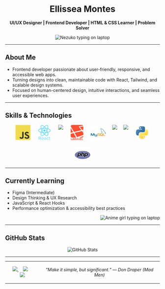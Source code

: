 <div align="center">
  <h1>Ellissea Montes</h1>
  <p><strong>UI/UX Designer | Frontend Developer | HTML & CSS Learner | Problem Solver</strong></p>
</div>

<div align="center">
  <img alt="Nezuko typing on laptop" width="400" src="https://media.tenor.com/Y8lzDCp1QSYAAAAC/nezuko.gif" />
</div>


---

## About Me
- Frontend developer passionate about user-friendly, responsive, and accessible web apps.
- Turning designs into clean, maintainable code with React, Tailwind, and scalable design systems.  
- Focused on human-centered design, intuitive interactions, and seamless user experiences.  

---

## Skills & Technologies
<p align="center" style="display:flex; flex-wrap:wrap; justify-content:center; gap:20px; max-width:700px; margin:auto;">
  <a href="https://developer.mozilla.org/en-US/docs/Web/JavaScript" title="JavaScript"><img src="https://raw.githubusercontent.com/devicons/devicon/master/icons/javascript/javascript-original.svg" width="50"/></a>
  <a href="https://reactjs.org/" title="React"><img src="https://raw.githubusercontent.com/devicons/devicon/master/icons/react/react-original-wordmark.svg" width="50"/></a>
  <a href="https://tailwindcss.com/" title="Tailwind CSS"><img src="https://www.vectorlogo.zone/logos/tailwindcss/tailwindcss-icon.svg" width="50"/></a>
  <a href="https://laravel.com/" title="Laravel"><img src="https://raw.githubusercontent.com/devicons/devicon/master/icons/laravel/laravel-plain-wordmark.svg" width="50"/></a>
  <a href="https://www.mysql.com/" title="MySQL"><img src="https://raw.githubusercontent.com/devicons/devicon/master/icons/mysql/mysql-original-wordmark.svg" width="50"/></a>
  <a href="https://git-scm.com/" title="Git"><img src="https://www.vectorlogo.zone/logos/git-scm/git-scm-icon.svg" width="50"/></a>
  <a href="https://www.figma.com/" title="Figma"><img src="https://www.vectorlogo.zone/logos/figma/figma-icon.svg" width="50"/></a>
  <a href="https://www.python.org" title="Python"><img src="https://raw.githubusercontent.com/devicons/devicon/master/icons/python/python-original.svg" width="50"/></a>
  <a href="https://www.php.net" title="PHP"><img src="https://raw.githubusercontent.com/devicons/devicon/master/icons/php/php-original.svg" width="50"/></a>
</p>

---

## Currently Learning
- Figma (Intermediate)
- Design Thinking & UX Research  
- JavaScript & React Hooks  
- Performance optimization & accessibility best practices  


<div align="right">
  <img alt="Anime girl typing on laptop" width="400" src="https://tenor.com/view/anime-typing-laptop-gif-4469344.gif" />
</div>

---

## GitHub Stats
<div align="center">
  <img src="https://github-readme-stats.vercel.app/api?username=elrizeyah&show_icons=true&theme=radical" alt="GitHub Stats" />
</div>

---

<table>
  <tr>
    <td align="center" valign="middle">
      <p>
        <a href="mailto:montes.ellissea.pasillos@gmail.com" title="Email">
          <img src="https://img.icons8.com/color/48/000000/gmail.png" />
        </a>
        <a href="https://www.figma.com/@ellisseamontes" title="Figma" style="margin-left: 15px;">
          <img src="https://www.vectorlogo.zone/logos/figma/figma-icon.svg" width="48" />
        </a>
        <a href="https://www.udemy.com/user/ellissea-pasillos-montes-2/" title="Udemy" style="margin-left: 15px;">
          <img src="https://img.icons8.com/color/48/000000/udemy.png" />
        </a>
      </p>
    </td>
    <td align="center" valign="middle" style="padding-left: 20px;">
      <em>"Make it simple, but significant." — Don Draper (Mad Men)</em>
    </td>
  </tr>
</table>
